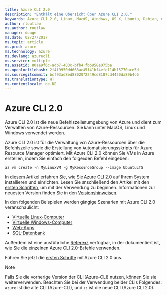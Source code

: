 ```yaml
---
title: Azure CLI 2.0
description: "Enthält eine Übersicht über Azure CLI 2.0."
keywords: Azure CLI 2.0, Linux, MacOS, Windows, OS X, Ubuntu, Debian, CentOS, RHEL, SUSE, CoreOS, Docker, Windows, Python, PIP
author: rloutlaw
ms.author: routlaw
manager: douge
ms.date: 02/27/2017
ms.topic: article
ms.prod: azure
ms.technology: azure
ms.devlang: azurecli
ms.service: multiple
ms.assetid: 80ae9f6c-adb7-483c-bfb4-fbb958e075ba
ms.openlocfilehash: 2f4f9950dd663ae85f41bf4efe114b15770ace5d
ms.sourcegitcommit: bcf93ad8ed8802072249cd8187cd4420da89b4c6
ms.translationtype: HT
ms.contentlocale: de-DE
---
```

# <a name="azure-cli-20"></a>Azure CLI 2.0

Azure CLI 2.0 ist die neue Befehlszeilenumgebung von Azure und dient zum Verwalten von Azure-Ressourcen.  Sie kann unter MacOS, Linux und Windows verwendet werden. 

Azure CLI 2.0 ist für die Verwaltung von Azure-Ressourcen über die Befehlszeile sowie die Erstellung von Automatisierungsskripts für Azure Resource Manager optimiert. Mit Azure CLI 2.0 können Sie VMs in Azure erstellen, indem Sie einfach den folgenden Befehl eingeben:

```azurecli
az vm create -n MyLinuxVM -g MyResourceGroup --image UbuntuLTS
```

In [diesem Artikel](install-azure-cli.md) erfahren Sie, wie Sie Azure CLI 2.0 auf Ihrem System installieren und einrichten. Lesen Sie anschließend den Artikel mit den [ersten Schritten](get-started-with-azure-cli.md), um mit der Verwendung zu beginnen.
Informationen zur neuesten Version finden Sie in den [Versionshinweisen](release-notes-azure-cli.md).

In den folgenden Beispielen werden gängige Szenarien mit Azure CLI 2.0 veranschaulicht:
- [Virtuelle Linux-Computer](/azure/virtual-machines/virtual-machines-linux-cli-samples?toc=%2fcli%2fazure%2ftoc.json&bc=%2fcli%2fazure%2fbreadcrumb%2ftoc.json)
- [Virtuelle Windows-Computer](/azure/virtual-machines/virtual-machines-windows-cli-samples?toc=%2fcli%2fazure%2ftoc.json&bc=%2fcli%2fazure%2fbreadcrumb%2ftoc.json)
- [Web-Apps](/azure/app-service-web/app-service-cli-samples?toc=%2fcli%2fazure%2ftoc.json&bc=%2fcli%2fazure%2fbreadcrumb%2ftoc.json)
- [SQL-Datenbank](/azure/sql-database/sql-database-cli-samples?toc=%2fcli%2fazure%2ftoc.json&bc=%2fcli%2fazure%2fbreadcrumb%2ftoc.json)

Außerdem ist eine ausführliche [Referenz](/cli/azure/) verfügbar, in der dokumentiert ist, wie Sie die einzelnen Azure CLI 2.0-Befehle verwenden.

Führen Sie jetzt die [ersten Schritte](get-started-with-azure-cli.md) mit Azure CLI 2.0 aus.


> [!NOTE]
> Falls Sie die vorherige Version der CLI (Azure-CLI) nutzen, können Sie sie weiterverwenden.
> Beachten Sie bei der Verwendung beider CLIs Folgendes: `azure` ist die alte CLI (Azure-CLI), und `az` ist die neue CLI (Azure CLI 2.0). 